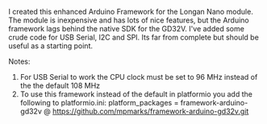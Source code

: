 I created this enhanced Arduino Framework for the Longan Nano module. The module is inexpensive and has lots of nice features, but the Arduino framework lags behind the native SDK for the GD32V. I've added some crude code for USB Serial, I2C and SPI. Its far from complete but should be useful as a starting point.

Notes:
1. For USB Serial to work the CPU clock must be set to 96 MHz instead of the the default 108 MHz
2. To use this framework instead of the default in platformio you add the following to platformio.ini:
  platform_packages = framework-arduino-gd32v @ https://github.com/mpmarks/framework-arduino-gd32v.git
  
  


